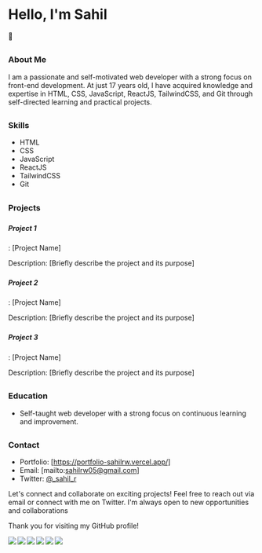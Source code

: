# <h1>Hello, I'm Sahil</h1> 👋

## <h3>About Me</h3>
<p>I am a passionate and self-motivated web developer with a strong focus on front-end development. At just 17 years old, I have acquired knowledge and expertise in HTML, CSS, JavaScript, ReactJS, TailwindCSS, and Git through self-directed learning and practical projects.</p>

## <h3>Skills</h3>
- HTML
- CSS
- JavaScript
- ReactJS
- TailwindCSS
- Git

## <h3>Projects</h3>
### <h5>Project 1</h5>: [Project Name]
Description: [Briefly describe the project and its purpose]

### <h5>Project 2</h5>: [Project Name]
Description: [Briefly describe the project and its purpose]

### <h5>Project 3</h5>: [Project Name]
Description: [Briefly describe the project and its purpose]

## <h3>Education</h3>
- Self-taught web developer with a strong focus on continuous learning and improvement.

## <h3>Contact</h3>
- Portfolio: [https://portfolio-sahilrw.vercel.app/]
- Email: [mailto:sahilrw05@gmail.com]
- Twitter: [@_sahil_r](https://twitter.com/_sahil_r)

<p>Let's connect and collaborate on exciting projects! Feel free to reach out via email or connect with me on Twitter. I'm always open to new opportunities and collaborations</p>

<p>Thank you for visiting my GitHub profile!</p>

<!-- <img align="left" width="47%" src="https://github-readme-stats.vercel.app/api?username=SahilRw&show_icons=true&theme=radical" />

<img align="left" width='47%' src="https://github-readme-stats.vercel.app/api/top-langs/?username=SahilRw&layout=compact" /> -->

<img align='left' src='https://img.shields.io/badge/html5-%23E34F26.svg?style=for-the-badge&logo=html5&logoColor=white'/>

<img align='left' src='https://img.shields.io/badge/css3-%231572B6.svg?style=for-the-badge&logo=css3&logoColor=white'/>

<img align='left' src='https://img.shields.io/badge/javascript-%23323330.svg?style=for-the-badge&logo=javascript&logoColor=%23F7DF1E'/>

<img align='left' src='https://img.shields.io/badge/react-%2320232a.svg?style=for-the-badge&logo=react&logoColor=%2361DAFB'/>

<img align='left' src='https://img.shields.io/badge/Visual%20Studio%20Code-0078d7.svg?style=for-the-badge&logo=visual-studio-code&logoColor=white'/>

<img align='left' src='https://img.shields.io/badge/tailwindcss-%2338B2AC.svg?style=for-the-badge&logo=tailwind-css&logoColor=white'/>
